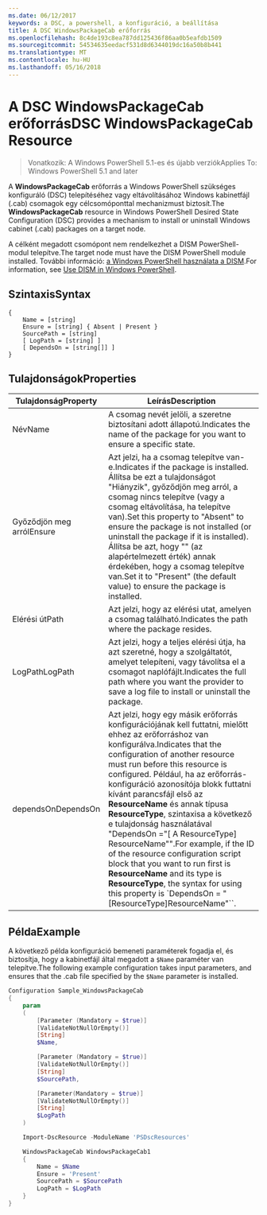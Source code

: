 ```yaml
---
ms.date: 06/12/2017
keywords: a DSC, a powershell, a konfiguráció, a beállítása
title: A DSC WindowsPackageCab erőforrás
ms.openlocfilehash: 8c4de193c8ea787dd125436f86aa0b5eafdb1509
ms.sourcegitcommit: 54534635eedacf531d8d6344019dc16a50b8b441
ms.translationtype: MT
ms.contentlocale: hu-HU
ms.lasthandoff: 05/16/2018
---
```

# <a name="dsc-windowspackagecab-resource"></a><span data-ttu-id="f2530-103">A DSC WindowsPackageCab erőforrás</span><span class="sxs-lookup"><span data-stu-id="f2530-103">DSC WindowsPackageCab Resource</span></span>

> <span data-ttu-id="f2530-104">Vonatkozik: A Windows PowerShell 5.1-es és újabb verziók</span><span class="sxs-lookup"><span data-stu-id="f2530-104">Applies To: Windows PowerShell 5.1 and later</span></span>

<span data-ttu-id="f2530-105">A **WindowsPackageCab** erőforrás a Windows PowerShell szükséges konfiguráló (DSC) telepítéséhez vagy eltávolításához Windows kabinetfájl (.cab) csomagok egy célcsomóponttal mechanizmust biztosít.</span><span class="sxs-lookup"><span data-stu-id="f2530-105">The **WindowsPackageCab** resource in Windows PowerShell Desired State Configuration (DSC) provides a mechanism to install or uninstall Windows cabinet (.cab) packages on a target node.</span></span>

<span data-ttu-id="f2530-106">A célként megadott csomópont nem rendelkezhet a DISM PowerShell-modul telepítve.</span><span class="sxs-lookup"><span data-stu-id="f2530-106">The target node must have the DISM PowerShell module installed.</span></span> <span data-ttu-id="f2530-107">További információ: [a Windows PowerShell használata a DISM](https://msdn.microsoft.com/en-us/windows/hardware/commercialize/manufacture/desktop/use-dism-in-windows-powershell-s14).</span><span class="sxs-lookup"><span data-stu-id="f2530-107">For information, see [Use DISM in Windows PowerShell](https://msdn.microsoft.com/en-us/windows/hardware/commercialize/manufacture/desktop/use-dism-in-windows-powershell-s14).</span></span>


## <a name="syntax"></a><span data-ttu-id="f2530-108">Szintaxis</span><span class="sxs-lookup"><span data-stu-id="f2530-108">Syntax</span></span>

```
{
    Name = [string]
    Ensure = [string] { Absent | Present }
    SourcePath = [string]
    [ LogPath = [string] ]
    [ DependsOn = [string[]] ]
}
```

## <a name="properties"></a><span data-ttu-id="f2530-109">Tulajdonságok</span><span class="sxs-lookup"><span data-stu-id="f2530-109">Properties</span></span>

|  <span data-ttu-id="f2530-110">Tulajdonság</span><span class="sxs-lookup"><span data-stu-id="f2530-110">Property</span></span>  |  <span data-ttu-id="f2530-111">Leírás</span><span class="sxs-lookup"><span data-stu-id="f2530-111">Description</span></span>   |
|---|---|
| <span data-ttu-id="f2530-112">Név</span><span class="sxs-lookup"><span data-stu-id="f2530-112">Name</span></span>| <span data-ttu-id="f2530-113">A csomag nevét jelöli, a szeretne biztosítani adott állapotú.</span><span class="sxs-lookup"><span data-stu-id="f2530-113">Indicates the name of the package for you want to ensure a specific state.</span></span>|
| <span data-ttu-id="f2530-114">Győződjön meg arról</span><span class="sxs-lookup"><span data-stu-id="f2530-114">Ensure</span></span>| <span data-ttu-id="f2530-115">Azt jelzi, ha a csomag telepítve van-e.</span><span class="sxs-lookup"><span data-stu-id="f2530-115">Indicates if the package is installed.</span></span> <span data-ttu-id="f2530-116">Állítsa be ezt a tulajdonságot "Hiányzik", győződjön meg arról, a csomag nincs telepítve (vagy a csomag eltávolítása, ha telepítve van).</span><span class="sxs-lookup"><span data-stu-id="f2530-116">Set this property to "Absent" to ensure the package is not installed (or uninstall the package if it is installed).</span></span> <span data-ttu-id="f2530-117">Állítsa be azt, hogy "" (az alapértelmezett érték) annak érdekében, hogy a csomag telepítve van.</span><span class="sxs-lookup"><span data-stu-id="f2530-117">Set it to "Present" (the default value) to ensure the package is installed.</span></span>|
| <span data-ttu-id="f2530-118">Elérési út</span><span class="sxs-lookup"><span data-stu-id="f2530-118">Path</span></span>| <span data-ttu-id="f2530-119">Azt jelzi, hogy az elérési utat, amelyen a csomag található.</span><span class="sxs-lookup"><span data-stu-id="f2530-119">Indicates the path where the package resides.</span></span>|
| <span data-ttu-id="f2530-120">LogPath</span><span class="sxs-lookup"><span data-stu-id="f2530-120">LogPath</span></span>| <span data-ttu-id="f2530-121">Azt jelzi, hogy a teljes elérési útja, ha azt szeretné, hogy a szolgáltatót, amelyet telepíteni, vagy távolítsa el a csomagot naplófájlt.</span><span class="sxs-lookup"><span data-stu-id="f2530-121">Indicates the full path where you want the provider to save a log file to install or uninstall the package.</span></span>|
| <span data-ttu-id="f2530-122">dependsOn</span><span class="sxs-lookup"><span data-stu-id="f2530-122">DependsOn</span></span> | <span data-ttu-id="f2530-123">Azt jelzi, hogy egy másik erőforrás konfigurációjának kell futtatni, mielőtt ehhez az erőforráshoz van konfigurálva.</span><span class="sxs-lookup"><span data-stu-id="f2530-123">Indicates that the configuration of another resource must run before this resource is configured.</span></span> <span data-ttu-id="f2530-124">Például, ha az erőforrás-konfiguráció azonosítója blokk futtatni kívánt parancsfájl első az **ResourceName** és annak típusa **ResourceType**, szintaxisa a következő e tulajdonság használatával "DependsOn ="[ A ResourceType] ResourceName"".</span><span class="sxs-lookup"><span data-stu-id="f2530-124">For example, if the ID of the resource configuration script block that you want to run first is **ResourceName** and its type is **ResourceType**, the syntax for using this property is \`DependsOn = "[ResourceType]ResourceName"\`\`.</span></span>|

## <a name="example"></a><span data-ttu-id="f2530-125">Példa</span><span class="sxs-lookup"><span data-stu-id="f2530-125">Example</span></span>

<span data-ttu-id="f2530-126">A következő példa konfiguráció bemeneti paraméterek fogadja el, és biztosítja, hogy a kabinetfájl által megadott a `$Name` paraméter van telepítve.</span><span class="sxs-lookup"><span data-stu-id="f2530-126">The following example configuration takes input parameters, and ensures that the .cab file specified by the `$Name` parameter is installed.</span></span>

```powershell
Configuration Sample_WindowsPackageCab
{
    param
    (
        [Parameter (Mandatory = $true)]
        [ValidateNotNullOrEmpty()]
        [String]
        $Name,

        [Parameter (Mandatory = $true)]
        [ValidateNotNullOrEmpty()]
        [String]
        $SourcePath,

        [Parameter(Mandatory = $true)]
        [ValidateNotNullOrEmpty()]
        [String]
        $LogPath
    )

    Import-DscResource -ModuleName 'PSDscResources'

    WindowsPackageCab WindowsPackageCab1
    {
        Name = $Name
        Ensure = 'Present'
        SourcePath = $SourcePath
        LogPath = $LogPath
    }
}
```